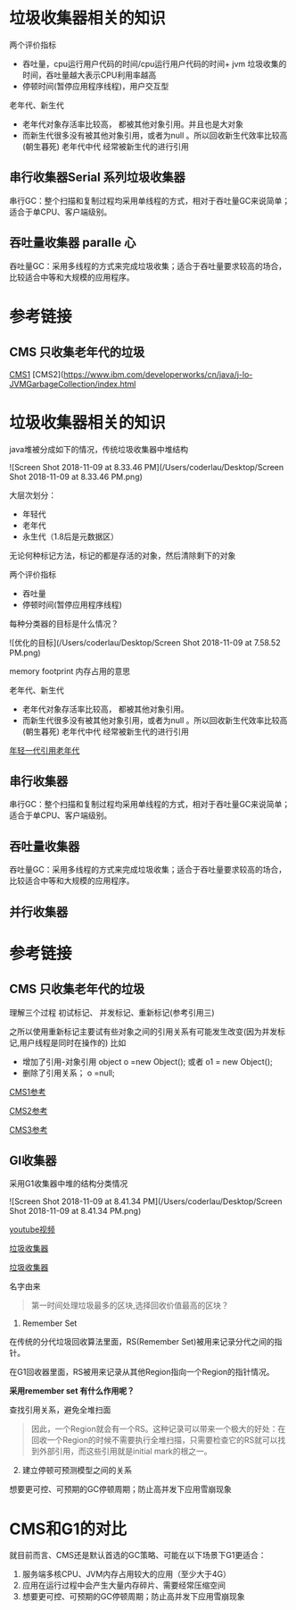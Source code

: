 # 垃圾收集器相关的知识

两个评价指标
- 吞吐量，cpu运行用户代码的时间/cpu运行用户代码的时间+ jvm 垃圾收集的时间，吞吐量越大表示CPU利用率越高
- 停顿时间(暂停应用程序线程)，用户交互型

老年代、新生代
- 老年代对象存活率比较高， 都被其他对象引用。并且也是大对象
- 而新生代很多没有被其他对象引用，或者为null 。所以回收新生代效率比较高(朝生暮死)
老年代中代 经常被新生代的进行引用

## 串行收集器Serial 系列垃圾收集器

串行GC：整个扫描和复制过程均采用单线程的方式，相对于吞吐量GC来说简单；适合于单CPU、客户端级别。

## 吞吐量收集器 paralle 心
吞吐量GC：采用多线程的方式来完成垃圾收集；适合于吞吐量要求较高的场合，比较适合中等和大规模的应用程序。

# 参考链接
## CMS 只收集老年代的垃圾 
[CMS1](http://softbeta.iteye.com/blog/1315103)
[CMS2](https://www.ibm.com/developerworks/cn/java/j-lo-JVMGarbageCollection/index.html


# 垃圾收集器相关的知识

java堆被分成如下的情况，传统垃圾收集器中堆结构

![Screen Shot 2018-11-09 at 8.33.46 PM](/Users/coderlau/Desktop/Screen Shot 2018-11-09 at 8.33.46 PM.png)

大层次划分：

- 年轻代
- 老年代
- 永生代（1.8后是元数据区）



无论何种标记方法，标记的都是存活的对象，然后清除剩下的对象

两个评价指标
- 吞吐量
- 停顿时间(暂停应用程序线程)

每种分类器的目标是什么情况？

![优化的目标](/Users/coderlau/Desktop/Screen Shot 2018-11-09 at 7.58.52 PM.png)

memory footprint 内存占用的意思



老年代、新生代

- 老年代对象存活率比较高， 都被其他对象引用。
- 而新生代很多没有被其他对象引用，或者为null 。所以回收新生代效率比较高(朝生暮死)
老年代中代 经常被新生代的进行引用

[年轻一代引用老年代](https://github.com/wabc1994/InterviewRecord/blob/master/JVM/picture/reference.png)



## 串行收集器

串行GC：整个扫描和复制过程均采用单线程的方式，相对于吞吐量GC来说简单；适合于单CPU、客户端级别。

## 吞吐量收集器
吞吐量GC：采用多线程的方式来完成垃圾收集；适合于吞吐量要求较高的场合，比较适合中等和大规模的应用程序。

## 并行收集器

# 参考链接


## CMS 只收集老年代的垃圾 
理解三个过程 初试标记、 并发标记、重新标记(参考引用三)

之所以使用重新标记主要试有些对象之间的引用关系有可能发生改变(因为并发标记,用户线程是同时在操作的)
比如

- 增加了引用-对象引用 object  o =new Object(); 或者 o1 = new Object();
- 删除了引用关系； o =null;

[CMS1参考](http://softbeta.iteye.com/blog/1315103)

[CMS2参考](https://www.ibm.com/developerworks/cn/java/j-lo-JVMGarbageCollection/index.html)

[CMS3参考](https://blog.csdn.net/zqz_zqz/article/details/70568819)

## GI收集器
采用G1收集器中堆的结构分类情况

![Screen Shot 2018-11-09 at 8.41.34 PM](/Users/coderlau/Desktop/Screen Shot 2018-11-09 at 8.41.34 PM.png)


[youtube视频](https://www.youtube.com/watch?v=X8w3uqN-X98)

[垃圾收集器](https://www.jianshu.com/p/aef0f4765098)

[垃圾收集器](http://ifeve.com/深入理解g1垃圾收集器/)

名字由来
>第一时间处理垃圾最多的区块,选择回收价值最高的区块？

1. Remember Set 

在传统的分代垃圾回收算法里面，RS(Remember Set)被用来记录分代之间的指针。

在G1回收器里面，RS被用来记录从其他Region指向一个Region的指针情况。

**采用remember set 有什么作用呢？**

查找引用关系，避免全堆扫面
>因此，一个Region就会有一个RS。这种记录可以带来一个极大的好处：在回收一个Region的时候不需要执行全堆扫描，只需要检查它的RS就可以找到外部引用，而这些引用就是initial mark的根之一。

2. 建立停顿可预测模型之间的关系

想要更可控、可预期的GC停顿周期；防止高并发下应用雪崩现象





# CMS和G1的对比

就目前而言、CMS还是默认首选的GC策略、可能在以下场景下G1更适合：

1. 服务端多核CPU、JVM内存占用较大的应用（至少大于4G）
2. 应用在运行过程中会产生大量内存碎片、需要经常压缩空间
3. 想要更可控、可预期的GC停顿周期；防止高并发下应用雪崩现象

